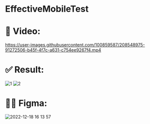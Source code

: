 # EffectiveMobileTest 

# 🎦 Video:
https://user-images.githubusercontent.com/100859587/208548975-91272506-b45f-4f7c-a631-c754ee9267f4.mp4


# ✅ Result:
![1](https://user-images.githubusercontent.com/100859587/208548865-8a599130-a905-450a-942d-dc5c30ad3216.jpg)
![2](https://user-images.githubusercontent.com/100859587/208548877-0c711355-adc4-4419-ae81-08537f2f730f.jpg)

# 👨‍🎨 Figma:
![2022-12-18 16 13 57](https://user-images.githubusercontent.com/100859587/208548125-3037828c-0049-46c5-a1c4-ebd33fb40cff.jpg)
